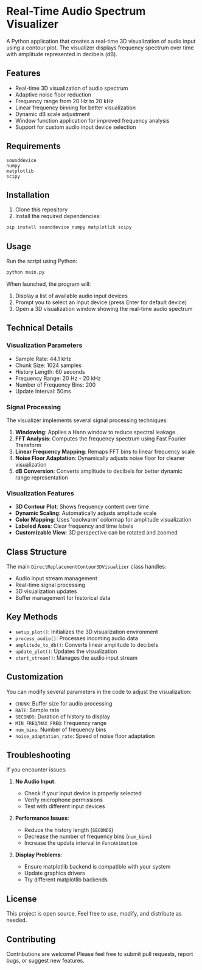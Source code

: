 # Real-Time Audio Spectrum Visualizer

A Python application that creates a real-time 3D visualization of audio input using a contour plot. The visualizer displays frequency spectrum over time with amplitude represented in decibels (dB).

## Features

- Real-time 3D visualization of audio spectrum
- Adaptive noise floor reduction
- Frequency range from 20 Hz to 20 kHz
- Linear frequency binning for better visualization
- Dynamic dB scale adjustment
- Window function application for improved frequency analysis
- Support for custom audio input device selection

## Requirements

```
sounddevice
numpy
matplotlib
scipy
```

## Installation

1. Clone this repository
2. Install the required dependencies:
```bash
pip install sounddevice numpy matplotlib scipy
```

## Usage

Run the script using Python:

```bash
python main.py
```

When launched, the program will:
1. Display a list of available audio input devices
2. Prompt you to select an input device (press Enter for default device)
3. Open a 3D visualization window showing the real-time audio spectrum

## Technical Details

### Visualization Parameters

- Sample Rate: 44.1 kHz
- Chunk Size: 1024 samples
- History Length: 60 seconds
- Frequency Range: 20 Hz - 20 kHz
- Number of Frequency Bins: 200
- Update Interval: 50ms

### Signal Processing

The visualizer implements several signal processing techniques:

1. **Windowing**: Applies a Hann window to reduce spectral leakage
2. **FFT Analysis**: Computes the frequency spectrum using Fast Fourier Transform
3. **Linear Frequency Mapping**: Remaps FFT bins to linear frequency scale
4. **Noise Floor Adaptation**: Dynamically adjusts noise floor for cleaner visualization
5. **dB Conversion**: Converts amplitude to decibels for better dynamic range representation

### Visualization Features

- **3D Contour Plot**: Shows frequency content over time
- **Dynamic Scaling**: Automatically adjusts amplitude scale
- **Color Mapping**: Uses 'coolwarm' colormap for amplitude visualization
- **Labeled Axes**: Clear frequency and time labels
- **Customizable View**: 3D perspective can be rotated and zoomed

## Class Structure

The main `DirectReplacementContour3DVisualizer` class handles:
- Audio input stream management
- Real-time signal processing
- 3D visualization updates
- Buffer management for historical data

## Key Methods

- `setup_plot()`: Initializes the 3D visualization environment
- `process_audio()`: Processes incoming audio data
- `amplitude_to_db()`: Converts linear amplitude to decibels
- `update_plot()`: Updates the visualization
- `start_stream()`: Manages the audio input stream

## Customization

You can modify several parameters in the code to adjust the visualization:
- `CHUNK`: Buffer size for audio processing
- `RATE`: Sample rate
- `SECONDS`: Duration of history to display
- `MIN_FREQ`/`MAX_FREQ`: Frequency range
- `num_bins`: Number of frequency bins
- `noise_adaptation_rate`: Speed of noise floor adaptation

## Troubleshooting

If you encounter issues:

1. **No Audio Input**:
   - Check if your input device is properly selected
   - Verify microphone permissions
   - Test with different input devices

2. **Performance Issues**:
   - Reduce the history length (`SECONDS`)
   - Decrease the number of frequency bins (`num_bins`)
   - Increase the update interval in `FuncAnimation`

3. **Display Problems**:
   - Ensure matplotlib backend is compatible with your system
   - Update graphics drivers
   - Try different matplotlib backends

## License

This project is open source. Feel free to use, modify, and distribute as needed.

## Contributing

Contributions are welcome! Please feel free to submit pull requests, report bugs, or suggest new features.